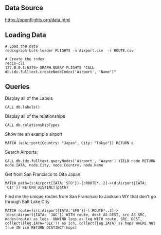 
## Data Source

https://openflights.org/data.html

## Loading Data

```
# Load the data
redisgraph-bulk-loader FLIGHTS -n Airport.csv  -r ROUTE.csv

# Create the index
redis-cli
127.0.0.1:6379> GRAPH.QUERY FLIGHTS "CALL db.idx.fulltext.createNodeIndex('Airport', 'Name')"

```


## Queries

Display all of the Labels

```
CALL db.labels()
```

Display all of the relationships

```
CALL db.relationshipTypes
```

Show me an example airport

```
MATCH (a:Airport{Country: "Japan", City: "Tokyo"}) RETURN a
```

Search Airports:

```
CALL db.idx.fulltext.queryNodes('Airport', 'Wayne') YIELD node RETURN node.IATA, node.City, node.Country, node.Name
```


Get from San Francisco to Oita Japan:

```
MATCH path=(s:Airport{IATA:'SFO'})-[:ROUTE*..2]->(d:Airport{IATA: 'OIT'}) RETURN DISTINCT(path)
```

Find me the unique routes from San Francisco to Jackson WY that don't go through Salt Lake City

```
MATCH route=(src:Airport{IATA:'SFO'})-[:ROUTE*..2]->(dest:Airport{IATA: 'JAC'}) WITH route, dest AS DEST, src AS SRC, nodes(route) as legs  UNWIND legs as leg WITH route, SRC, DEST, collect((leg.IATA='SLC')) as icn, collect(leg.IATA) as hops WHERE NOT true IN icn RETURN DISTINCT(hops)
```
